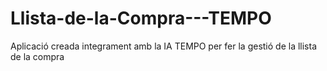 # Llista-de-la-Compra---TEMPO
Aplicació creada integrament amb la IA TEMPO per fer la gestió de la llista de la compra
